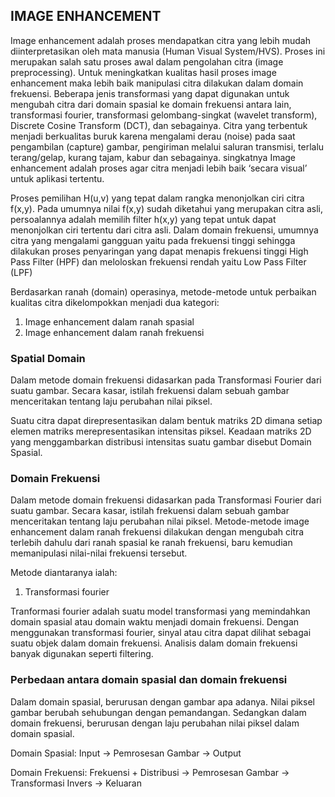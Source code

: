 ## IMAGE ENHANCEMENT

Image enhancement adalah proses mendapatkan citra yang lebih mudah diinterpretasikan oleh mata manusia (Human Visual System/HVS). Proses ini merupakan salah satu proses awal dalam pengolahan citra (image preprocessing). Untuk meningkatkan kualitas hasil proses image enhancement maka lebih baik manipulasi citra dilakukan dalam domain frekuensi. Beberapa jenis transformasi yang dapat digunakan untuk mengubah citra dari domain spasial ke domain frekuensi antara lain, transformasi fourier, transformasi gelombang-singkat (wavelet transform), Discrete Cosine Transform (DCT), dan sebagainya. Citra yang terbentuk menjadi berkualitas buruk karena mengalami derau (noise) pada saat pengambilan (capture) gambar, pengiriman melalui saluran transmisi, terlalu terang/gelap, kurang tajam, kabur dan sebagainya. singkatnya Image enhancement adalah proses agar citra menjadi lebih baik ‘secara visual’ untuk aplikasi tertentu.

Proses pemilihan H(u,v) yang tepat dalam rangka menonjolkan ciri citra f(x,y). Pada umumnya nilai f(x,y) sudah diketahui yang merupakan citra asli, persoalannya adalah memilih filter h(x,y) yang tepat untuk dapat menonjolkan ciri tertentu dari citra asli. Dalam domain frekuensi, umumnya citra yang mengalami gangguan yaitu pada frekuensi tinggi sehingga dilakukan proses penyaringan yang dapat menapis frekuensi tinggi High Pass Filter (HPF) dan meloloskan frekuensi rendah yaitu Low Pass Filter (LPF)

Berdasarkan ranah (domain) operasinya, metode-metode untuk perbaikan kualitas citra dikelompokkan menjadi dua kategori:

1. Image enhancement dalam ranah spasial
2. Image enhancement dalam ranah frekuensi


### Spatial Domain
Dalam metode domain frekuensi didasarkan pada Transformasi Fourier dari suatu gambar. Secara kasar, istilah frekuensi dalam sebuah gambar menceritakan tentang laju perubahan nilai piksel.

Suatu citra dapat direpresentasikan dalam bentuk matriks 2D dimana setiap elemen matriks merepresentasikan intensitas piksel. Keadaan matriks 2D yang menggambarkan distribusi intensitas suatu gambar disebut Domain Spasial.

### Domain Frekuensi
Dalam metode domain frekuensi didasarkan pada Transformasi Fourier dari suatu gambar. Secara kasar, istilah frekuensi dalam sebuah gambar menceritakan tentang laju perubahan nilai piksel.
Metode-metode image enhancement dalam ranah frekuensi dilakukan dengan mengubah citra terlebih dahulu dari ranah spasial ke ranah frekuensi, baru kemudian memanipulasi nilai-nilai frekuensi tersebut.

Metode diantaranya ialah:

1. Transformasi fourier
   
Tranformasi fourier adalah suatu model transformasi yang memindahkan domain spasial atau domain waktu menjadi domain frekuensi. Dengan menggunakan transformasi fourier, sinyal atau citra dapat dilihat sebagai suatu objek dalam domain frekuensi. Analisis dalam domain frekuensi banyak digunakan seperti filtering.

### Perbedaan antara domain spasial dan domain frekuensi
Dalam domain spasial, berurusan dengan gambar apa adanya. Nilai piksel gambar berubah sehubungan dengan pemandangan.
Sedangkan dalam domain frekuensi, berurusan dengan laju perubahan nilai piksel dalam domain spasial.

Domain Spasial: Input -> Pemrosesan Gambar -> Output

Domain Frekuensi: Frekuensi + Distribusi -> Pemrosesan Gambar -> Transformasi Invers -> Keluaran